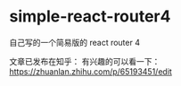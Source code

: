 # simple-react-router4
自己写的一个简易版的 react router 4

文章已发布在知乎： 有兴趣的可以看一下： https://zhuanlan.zhihu.com/p/65193451/edit

